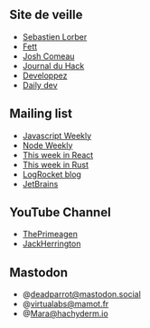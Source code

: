 ## Site de veille

- [Sebastien Lorber](https://sebastienlorber.com/)
- [Fett](https://fettblog.eu/)
- [Josh Comeau](https://www.joshwcomeau.com/)
- [Journal du Hack](https://www.journalduhacker.net/)
- [Developpez](https://www.developpez.com/)
- [Daily dev](https://daily.dev/)

## Mailing list

- [Javascript Weekly](https://javascriptweekly.com)
- [Node Weekly](https://nodeweekly.com)
- [This week in React](https://thisweekinreact.com)
- [This week in Rust](https://this-week-in-rust.org)
- [LogRocket blog](https://blog.logrocket.com)
- [JetBrains](https://account.jetbrains.com/login)

## YouTube Channel

- [ThePrimeagen](https://www.youtube.com/c/ThePrimeagen)
- [JackHerrington](https://www.youtube.com/c/JackHerrington)

## Mastodon

- @deadparrot@mastodon.social
- @virtualabs@mamot.fr
- @Mara@hachyderm.io
